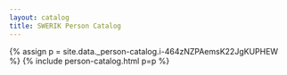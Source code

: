 ```yaml
---
layout: catalog
title: SWERIK Person Catalog
---
```

{% assign p = site.data._person-catalog.i-464zNZPAemsK22JgKUPHEW %}
{% include person-catalog.html p=p %}

